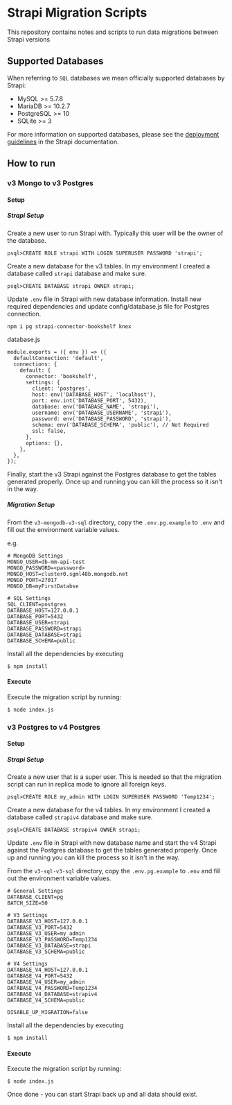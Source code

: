# Strapi Migration Scripts

This repository contains notes and scripts to run data migrations between Strapi versions

## Supported Databases

When referring to `SQL` databases we mean officially supported databases by Strapi:

- MySQL >= 5.7.8
- MariaDB >= 10.2.7
- PostgreSQL >= 10
- SQLite >= 3

For more information on supported databases, please see the [deployment guidelines](https://docs.strapi.io/developer-docs/latest/setup-deployment-guides/deployment.html#general-guidelines) in the Strapi documentation.

## How to run
### v3 Mongo to v3 Postgres

#### Setup
##### Strapi Setup
Create a new user to run Strapi with.  Typically this user will be the owner of the database.
```
psql>CREATE ROLE strapi WITH LOGIN SUPERUSER PASSWORD 'strapi';
```


Create a new database for the v3 tables.  In my environment I created a database called `strapi` database and make sure.
```
psql>CREATE DATABASE strapi OWNER strapi;
```

Update `.env` file in Strapi with new database information.  Install new required dependencies and update config/database.js file for Postgres connection.  

```
npm i pg strapi-connector-bookshelf knex
```

database.js
```
module.exports = ({ env }) => ({
  defaultConnection: 'default',
  connections: {
    default: {
      connector: 'bookshelf',
      settings: {
        client: 'postgres',
        host: env('DATABASE_HOST', 'localhost'),
        port: env.int('DATABASE_PORT', 5432),
        database: env('DATABASE_NAME', 'strapi'),
        username: env('DATABASE_USERNAME', 'strapi'),
        password: env('DATABASE_PASSWORD', 'strapi'),
        schema: env('DATABASE_SCHEMA', 'public'), // Not Required
        ssl: false,
      },
      options: {},
    },
  },
});
```

Finally, start the v3 Strapi against the Postgres database to get the tables generated properly. Once up and running you can kill the process so it isn't in the way.



##### Migration Setup
From the `v3-mongodb-v3-sql` directory, copy the `.env.pg.example` to `.env` and fill out the environment variable values.

e.g.
``` 
# MongoDB Settings
MONGO_USER=db-mm-api-test
MONGO_PASSWORD=<password>
MONGO_HOST=cluster0.sgml48b.mongodb.net
MONGO_PORT=27017
MONGO_DB=myFirstDatabse

# SQL Settings
SQL_CLIENT=postgres
DATABASE_HOST=127.0.0.1
DATABASE_PORT=5432
DATABASE_USER=strapi
DATABASE_PASSWORD=strapi
DATABASE_DATABASE=strapi
DATABASE_SCHEMA=public
```


Install all the dependencies by executing
```
$ npm install
```

#### Execute

Execute the migration script by running:
```
$ node index.js
```


### v3 Postgres to v4 Postgres

#### Setup
##### Strapi Setup
Create a new user that is a super user.  This is needed so that the migration script can run in replica mode to ignore all foreign keys.
```
psql>CREATE ROLE my_admin WITH LOGIN SUPERUSER PASSWORD 'Temp1234';
```


Create a new database for the v4 tables.  In my environment I created a database called `strapiv4` database and make sure.
```
psql>CREATE DATABASE strapiv4 OWNER strapi;
```

Update `.env` file in Strapi with new database name and start the v4 Strapi against the Postgres database to get the tables generated properly. Once up and running you can kill the process so it isn't in the way.

From the `v3-sql-v3-sql` directory, copy the `.env.pg.example` to `.env` and fill out the environment variable values.
```
# General Settings
DATABASE_CLIENT=pg
BATCH_SIZE=50

# V3 Settings
DATABASE_V3_HOST=127.0.0.1
DATABASE_V3_PORT=5432
DATABASE_V3_USER=my_admin
DATABASE_V3_PASSWORD=Temp1234
DATABASE_V3_DATABASE=strapi
DATABASE_V3_SCHEMA=public

# V4 Settings
DATABASE_V4_HOST=127.0.0.1
DATABASE_V4_PORT=5432
DATABASE_V4_USER=my_admin
DATABASE_V4_PASSWORD=Temp1234
DATABASE_V4_DATABASE=strapiv4
DATABASE_V4_SCHEMA=public

DISABLE_UP_MIGRATION=false
```

Install all the dependencies by executing
```
$ npm install
```

#### Execute

Execute the migration script by running:
```
$ node index.js
```

Once done - you can start Strapi back up and all data should exist.

